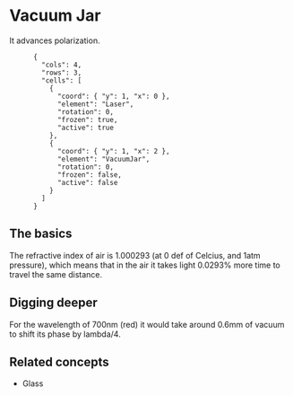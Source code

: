 # Vacuum Jar

It advances polarization.

```{quantum-board}
      {
        "cols": 4,
        "rows": 3,
        "cells": [
          {
            "coord": { "y": 1, "x": 0 },
            "element": "Laser",
            "rotation": 0,
            "frozen": true,
            "active": true
          },
          {
            "coord": { "y": 1, "x": 2 },
            "element": "VacuumJar",
            "rotation": 0,
            "frozen": false,
            "active": false
          }
        ]
      }
```

## The basics

The refractive index of air is 1.000293 (at 0 def of Celcius, and 1atm pressure), which means that in the air it takes light 0.0293% more time to travel the same distance.

## Digging deeper

For the wavelength of 700nm (red) it would take around 0.6mm of vacuum to shift its phase by lambda/4.

## Related concepts

* Glass
